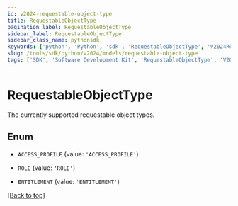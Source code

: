 ```yaml
---
id: v2024-requestable-object-type
title: RequestableObjectType
pagination_label: RequestableObjectType
sidebar_label: RequestableObjectType
sidebar_class_name: pythonsdk
keywords: ['python', 'Python', 'sdk', 'RequestableObjectType', 'V2024RequestableObjectType'] 
slug: /tools/sdk/python/v2024/models/requestable-object-type
tags: ['SDK', 'Software Development Kit', 'RequestableObjectType', 'V2024RequestableObjectType']
---
```


# RequestableObjectType

The currently supported requestable object types. 

## Enum

* `ACCESS_PROFILE` (value: `'ACCESS_PROFILE'`)

* `ROLE` (value: `'ROLE'`)

* `ENTITLEMENT` (value: `'ENTITLEMENT'`)

[[Back to top]](#) 

